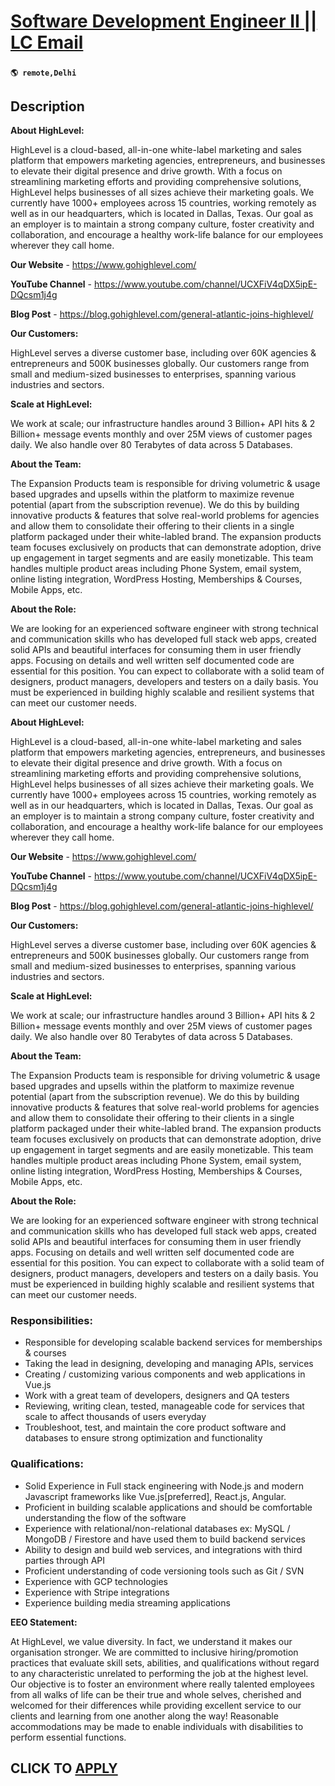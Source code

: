 # [Software Development Engineer II || LC Email](https://www.remotewlb.com/apply/software-development-engineer-ii-lc-email)  
###  
#### `🌎 remote,Delhi`  

## Description

 **About HighLevel:**

HighLevel is a cloud-based, all-in-one white-label marketing and sales platform that empowers marketing agencies, entrepreneurs, and businesses to elevate their digital presence and drive growth. With a focus on streamlining marketing efforts and providing comprehensive solutions, HighLevel helps businesses of all sizes achieve their marketing goals. We currently have 1000+ employees across 15 countries, working remotely as well as in our headquarters, which is located in Dallas, Texas. Our goal as an employer is to maintain a strong company culture, foster creativity and collaboration, and encourage a healthy work-life balance for our employees wherever they call home.

  

 **Our Website** - https://www.gohighlevel.com/

 **YouTube Channel** - https://www.youtube.com/channel/UCXFiV4qDX5ipE-DQcsm1j4g

 **Blog Post** - https://blog.gohighlevel.com/general-atlantic-joins-highlevel/

  

 **Our Customers:**

HighLevel serves a diverse customer base, including over 60K agencies & entrepreneurs and 500K businesses globally. Our customers range from small and medium-sized businesses to enterprises, spanning various industries and sectors.

  

 **Scale at HighLevel:**

We work at scale; our infrastructure handles around 3 Billion+ API hits & 2 Billion+ message events monthly and over 25M views of customer pages daily. We also handle over 80 Terabytes of data across 5 Databases.

  

 **About the Team:**

The Expansion Products team is responsible for driving volumetric & usage based upgrades and upsells within the platform to maximize revenue potential (apart from the subscription revenue). We do this by building innovative products & features that solve real-world problems for agencies and allow them to consolidate their offering to their clients in a single platform packaged under their white-labled brand. The expansion products team focuses exclusively on products that can demonstrate adoption, drive up engagement in target segments and are easily monetizable. This team handles multiple product areas including Phone System, email system, online listing integration, WordPress Hosting, Memberships & Courses, Mobile Apps, etc.

  

 **About the Role:**

We are looking for an experienced software engineer with strong technical and communication skills who has developed full stack web apps, created solid APIs and beautiful interfaces for consuming them in user friendly apps. Focusing on details and well written self documented code are essential for this position. You can expect to collaborate with a solid team of designers, product managers, developers and testers on a daily basis. You must be experienced in building highly scalable and resilient systems that can meet our customer needs.

  

 **About HighLevel:**

HighLevel is a cloud-based, all-in-one white-label marketing and sales platform that empowers marketing agencies, entrepreneurs, and businesses to elevate their digital presence and drive growth. With a focus on streamlining marketing efforts and providing comprehensive solutions, HighLevel helps businesses of all sizes achieve their marketing goals. We currently have 1000+ employees across 15 countries, working remotely as well as in our headquarters, which is located in Dallas, Texas. Our goal as an employer is to maintain a strong company culture, foster creativity and collaboration, and encourage a healthy work-life balance for our employees wherever they call home.

  

 **Our Website** - https://www.gohighlevel.com/

 **YouTube Channel** - https://www.youtube.com/channel/UCXFiV4qDX5ipE-DQcsm1j4g

 **Blog Post** - https://blog.gohighlevel.com/general-atlantic-joins-highlevel/

  

 **Our Customers:**

HighLevel serves a diverse customer base, including over 60K agencies & entrepreneurs and 500K businesses globally. Our customers range from small and medium-sized businesses to enterprises, spanning various industries and sectors.

  

 **Scale at HighLevel:**

We work at scale; our infrastructure handles around 3 Billion+ API hits & 2 Billion+ message events monthly and over 25M views of customer pages daily. We also handle over 80 Terabytes of data across 5 Databases.

  

 **About the Team:**

The Expansion Products team is responsible for driving volumetric & usage based upgrades and upsells within the platform to maximize revenue potential (apart from the subscription revenue). We do this by building innovative products & features that solve real-world problems for agencies and allow them to consolidate their offering to their clients in a single platform packaged under their white-labled brand. The expansion products team focuses exclusively on products that can demonstrate adoption, drive up engagement in target segments and are easily monetizable. This team handles multiple product areas including Phone System, email system, online listing integration, WordPress Hosting, Memberships & Courses, Mobile Apps, etc.

  

 **About the Role:**

We are looking for an experienced software engineer with strong technical and communication skills who has developed full stack web apps, created solid APIs and beautiful interfaces for consuming them in user friendly apps. Focusing on details and well written self documented code are essential for this position. You can expect to collaborate with a solid team of designers, product managers, developers and testers on a daily basis. You must be experienced in building highly scalable and resilient systems that can meet our customer needs.

  

### Responsibilities:

* Responsible for developing scalable backend services for memberships & courses
* Taking the lead in designing, developing and managing APIs, services
* Creating / customizing various components and web applications in Vue.js
* Work with a great team of developers, designers and QA testers
* Reviewing, writing clean, tested, manageable code for services that scale to affect thousands of users everyday
* Troubleshoot, test, and maintain the core product software and databases to ensure strong optimization and functionality

  

### Qualifications:

* Solid Experience in Full stack engineering with Node.js and modern Javascript frameworks like Vue.js[preferred], React.js, Angular.
* Proficient in building scalable applications and should be comfortable understanding the flow of the software
* Experience with relational/non-relational databases ex: MySQL / MongoDB / Firestore and have used them to build backend services
* Ability to design and build web services, and integrations with third parties through API
* Proficient understanding of code versioning tools such as Git / SVN
* Experience with GCP technologies
* Experience with Stripe integrations
* Experience building media streaming applications

  

 **EEO Statement:**

At HighLevel, we value diversity. In fact, we understand it makes our organisation stronger. We are committed to inclusive hiring/promotion practices that evaluate skill sets, abilities, and qualifications without regard to any characteristic unrelated to performing the job at the highest level. Our objective is to foster an environment where really talented employees from all walks of life can be their true and whole selves, cherished and welcomed for their differences while providing excellent service to our clients and learning from one another along the way! Reasonable accommodations may be made to enable individuals with disabilities to perform essential functions.

  
## CLICK TO [APPLY](https://www.remotewlb.com/apply/software-development-engineer-ii-lc-email)

